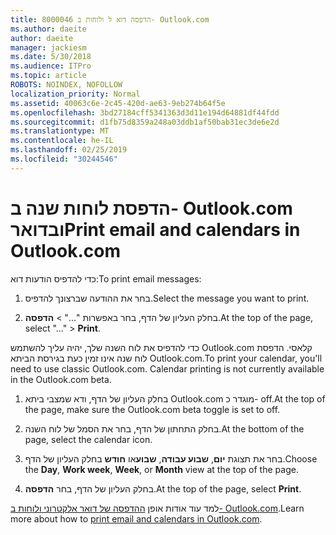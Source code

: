 ```yaml
---
title: 8000046 הדפסה דוא ל ולוחות ב- Outlook.com
ms.author: daeite
author: daeite
manager: jackiesm
ms.date: 5/30/2018
ms.audience: ITPro
ms.topic: article
ROBOTS: NOINDEX, NOFOLLOW
localization_priority: Normal
ms.assetid: 40063c6e-2c45-420d-ae63-9eb274b64f5e
ms.openlocfilehash: 3bd27184cff5341363d3d11e194d64881df44fdd
ms.sourcegitcommit: d1fb75d8359a248a03ddb1af50bab31ec3de6e2d
ms.translationtype: MT
ms.contentlocale: he-IL
ms.lasthandoff: 02/25/2019
ms.locfileid: "30244546"
---
```

# <a name="print-email-and-calendars-in-outlookcom"></a><span data-ttu-id="909ad-102">הדפסת לוחות שנה ב- Outlook.com ובדואר</span><span class="sxs-lookup"><span data-stu-id="909ad-102">Print email and calendars in Outlook.com</span></span>

<span data-ttu-id="909ad-103">כדי להדפיס הודעות דוא:</span><span class="sxs-lookup"><span data-stu-id="909ad-103">To print email messages:</span></span>
  
1. <span data-ttu-id="909ad-104">בחר את ההודעה שברצונך להדפיס.</span><span class="sxs-lookup"><span data-stu-id="909ad-104">Select the message you want to print.</span></span>
    
2. <span data-ttu-id="909ad-105">בחלק העליון של הדף, בחר באפשרות "..." \> **הדפסה**.</span><span class="sxs-lookup"><span data-stu-id="909ad-105">At the top of the page, select "..." \> **Print**.</span></span> 
    
<span data-ttu-id="909ad-p101">כדי להדפיס את לוח השנה שלך, יהיה עליך להשתמש Outlook.com קלאסי. הדפסת לוח שנה אינו זמין כעת בגירסת הביתא Outlook.com.</span><span class="sxs-lookup"><span data-stu-id="909ad-p101">To print your calendar, you'll need to use classic Outlook.com. Calendar printing is not currently available in the Outlook.com beta.</span></span>
  
1. <span data-ttu-id="909ad-108">בחלק העליון של הדף, ודא שמצבי ביתא Outlook.com מוגדר כ- off.</span><span class="sxs-lookup"><span data-stu-id="909ad-108">At the top of the page, make sure the Outlook.com beta toggle is set to off.</span></span>
    
2. <span data-ttu-id="909ad-109">בחלק התחתון של הדף, בחר את הסמל של לוח השנה.</span><span class="sxs-lookup"><span data-stu-id="909ad-109">At the bottom of the page, select the calendar icon.</span></span>
    
3. <span data-ttu-id="909ad-110">בחר את תצוגת **יום**, **שבוע עבודה**, **שבוע**או **חודש** בחלק העליון של הדף.</span><span class="sxs-lookup"><span data-stu-id="909ad-110">Choose the **Day**, **Work week**, **Week**, or **Month** view at the top of the page.</span></span> 
    
4. <span data-ttu-id="909ad-111">בחלק העליון של הדף, בחר **הדפסה**.</span><span class="sxs-lookup"><span data-stu-id="909ad-111">At the top of the page, select **Print**.</span></span> 
    
<span data-ttu-id="909ad-112">למד עוד אודות אופן [ההדפסה של דואר אלקטרוני ולוחות ב- Outlook.com](https://go.microsoft.com/fwlink/p/?linkid=2001208&amp;clcid=0x409).</span><span class="sxs-lookup"><span data-stu-id="909ad-112">Learn more about how to [print email and calendars in Outlook.com](https://go.microsoft.com/fwlink/p/?linkid=2001208&amp;clcid=0x409).</span></span>
  

